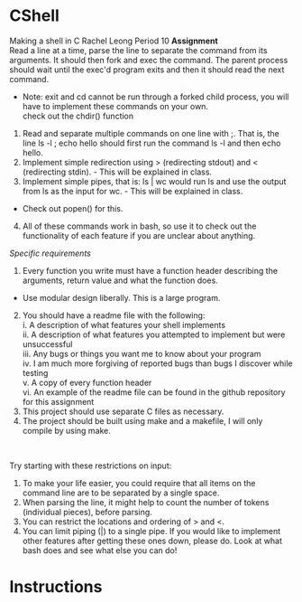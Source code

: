 # CShell
Making a shell in C
Rachel Leong Period 10
**Assignment** </br>
Read a line at a time, parse the line to separate the command from its arguments. It should then fork and exec the command. The parent process should wait until the exec'd program exits and then it should read the next command. </br>
* Note: exit and cd cannot be run through a forked child process, you will have to implement these commands on your own. <br>
check out the chdir() function
1. Read and separate multiple commands on one line with ;. That is, the line ls -l ; echo hello should first run the command ls -l and then echo hello.  
2. Implement simple redirection using > (redirecting stdout) and < (redirecting stdin). - This will be explained in class.
3. Implement simple pipes, that is: ls | wc would run ls and use the output from ls as the input for wc. - This will be explained in class.
* Check out popen() for this.
4. All of these commands work in bash, so use it to check out the functionality of each feature if you are unclear about anything.

*Specific requirements*
1. Every function you write must have a function header describing the arguments, return value and what the function does.
* Use modular design liberally. This is a large program.
2. You should have a readme file with the following:
<br>   i. A description of what features your shell implements
<br>  ii. A description of what features you attempted to implement but were unsuccessful
<br>  iii. Any bugs or things you want me to know about your program
<br>  iv. I am much more forgiving of reported bugs than bugs I discover while testing
<br>  v. A copy of every function header
<br>  vi. An example of the readme file can be found in the github repository for this assignment
3. This project should use separate C files as necessary.
4. The project should be built using make and a makefile, I will only compile by using make.
</br>

Try starting with these restrictions on input: <br>
1. To make your life easier, you could require that all items on the command line are to be separated by a single space.
2. When parsing the line, it might help to count the number of tokens (individual pieces), before parsing.
3. You can restrict the locations and ordering of > and <.
4. You can limit piping (|) to a single pipe.
If you would like to implement other features after getting these ones down, please do. Look at what bash does and see what else you can do!

# Instructions
